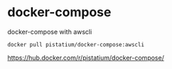 # docker-compose

docker-compose with awscli

```
docker pull pistatium/docker-compose:awscli
```

https://hub.docker.com/r/pistatium/docker-compose/
